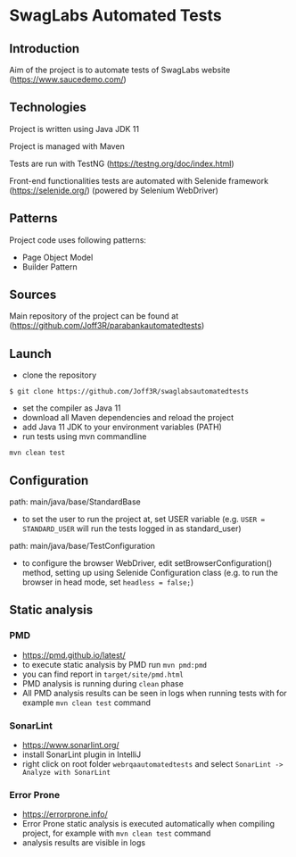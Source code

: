 # SwagLabs Automated Tests
## Introduction
Aim of the project is to automate tests of SwagLabs website (https://www.saucedemo.com/)

## Technologies
Project is written using Java JDK 11

Project is managed with Maven

Tests are run with TestNG (https://testng.org/doc/index.html)

Front-end functionalities tests are automated with Selenide framework (https://selenide.org/) (powered by Selenium WebDriver)

## Patterns
Project code uses following patterns:
- Page Object Model
- Builder Pattern

## Sources
Main repository of the project can be found at (https://github.com/Joff3R/parabankautomatedtests)

## Launch

- clone the repository 
```
$ git clone https://github.com/Joff3R/swaglabsautomatedtests
```
- set the compiler as Java 11
- download all Maven dependencies and reload the project
- add Java 11 JDK to your environment variables (PATH)
- run tests using mvn commandline
```
mvn clean test
```

## Configuration

path: main/java/base/StandardBase 
- to set the user to run the project at, set USER variable (e.g. ```USER = STANDARD_USER``` will run the tests logged in as standard_user)
  
path: main/java/base/TestConfiguration 
- to configure the browser WebDriver, edit setBrowserConfiguration() method, setting up using Selenide Configuration class (e.g. to run the browser in head mode, set ```headless = false;```)

## Static analysis

### PMD
 - https://pmd.github.io/latest/
 - to execute static analysis by PMD run ```mvn pmd:pmd```
 - you can find report in `target/site/pmd.html`
 - PMD analysis is running during `clean` phase 
 - All PMD analysis results can be seen in logs when running tests with for example `mvn clean test` command 
### SonarLint
 - https://www.sonarlint.org/
 - install SonarLint plugin in IntelliJ
 - right click on root folder `webrqaautomatedtests` and select `SonarLint -> Analyze with SonarLint`

### Error Prone
 - https://errorprone.info/
 - Error Prone static analysis is executed automatically when compiling project, for example with `mvn clean test` command
 - analysis results are visible in logs
